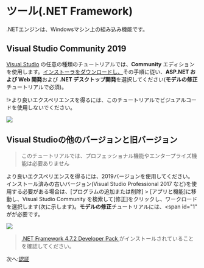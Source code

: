 # ツール(.NET Framework)

.NETエンジンは、Windowsマシン上の組み込み機能です。

## Visual Studio Community 2019

[Visual Studio](https://visualstudio.microsoft.com/vs/) の任意の種類のチュートリアルでは、**Community** エディションを使用します。[インストーラをダウンロードし、](https://visualstudio.microsoft.com/vs/)その手順に従い、**ASP.NET および Web 開発**および **.NET デスクトップ開発**を選択してください(**モデルの修正**チュートリアルで必須)。

!>より良いエクスペリエンスを得るには、このチュートリアルでビジュアルコードを使用しないでください。

![](_media/net/workloads_2019.png)


## Visual Studioの他のバージョンと旧バージョン

> このチュートリアルでは、プロフェッショナル機能やエンタープライズ機能は必要ありません

より良いエクスペリエンスを得るには、2019バージョンを使用してください。インストール済みの古いバージョン(Visual Studio Professional 2017 など)を使用する必要がある場合は、\[プログラムの追加または削除] > \[アプリと機能]に移動し、Visual Studio Community を検索して\[修正]をクリックし、ワークロードを選択します(次に示します)。**モデルの修正**チュートリアルには、<span id="1" がが必要です。

![](_media/net/workloads_2017.png)

> [.NET Framework 4.7.2 Developer Pack ](https://dotnet.microsoft.com/download/dotnet-framework/net472) がインストールされていることを確認してください。

次へ:[認証](oauth/)